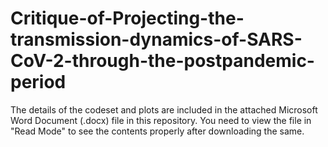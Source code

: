 # Critique-of-Projecting-the-transmission-dynamics-of-SARS-CoV-2-through-the-postpandemic-period

The details of the codeset and plots are included in the attached Microsoft Word Document (.docx) file in this repository. 
You need to view the file in "Read Mode" to see the contents properly after downloading the same.
